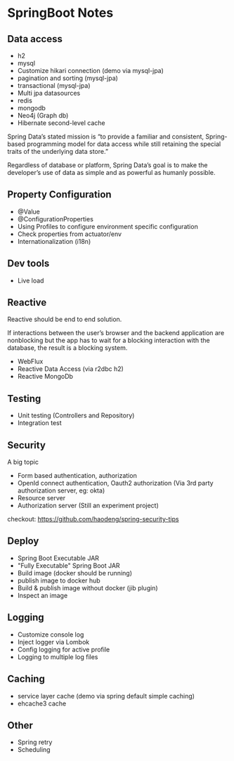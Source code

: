 # SpringBoot Notes

## Data access
* h2
* mysql
* Customize hikari connection (demo via mysql-jpa)
* pagination and sorting (mysql-jpa)
* transactional (mysql-jpa)
* Multi jpa datasources
* redis
* mongodb
* Neo4j (Graph db)
* Hibernate second-level cache

Spring Data’s stated mission is “to provide a familiar and consistent, Spring-based programming model for data access while still retaining the special traits of the underlying data store.” 

Regardless of database or platform, Spring Data’s goal is to make the developer’s use of data as simple and as powerful as humanly possible.


## Property Configuration
* @Value
* @ConfigurationProperties
* Using Profiles to configure environment specific configuration
* Check properties from actuator/env
* Internationalization (i18n)

## Dev tools
* Live load

## Reactive
Reactive should be end to end solution.

If interactions between the user’s browser and the backend application are nonblocking but the app has to wait for a blocking interaction with the database, the result is a blocking system.

* WebFlux
* Reactive Data Access (via r2dbc h2)
* Reactive MongoDb

## Testing
* Unit testing (Controllers and Repository)
* Integration test

## Security
A big topic
* Form based authentication, authorization
* OpenId connect authentication, Oauth2 authorization (Via 3rd party authorization server, eg: okta)
* Resource server
* Authorization server (Still an experiment project)

checkout: https://github.com/haodeng/spring-security-tips

## Deploy
* Spring Boot Executable JAR
* "Fully Executable" Spring Boot JAR
* Build image (docker should be running)
* publish image to docker hub
* Build & publish image without docker (jib plugin)
* Inspect an image

## Logging
* Customize console log
* Inject logger via Lombok
* Config logging for active profile
* Logging to multiple log files

## Caching
* service layer cache (demo via spring default simple caching)
* ehcache3 cache

## Other
* Spring retry
* Scheduling
